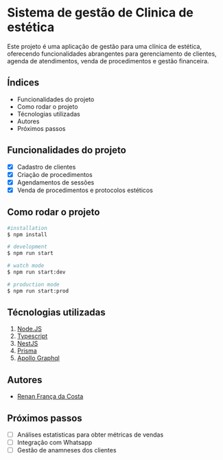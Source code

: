 # Sistema de gestão de Clinica de estética
Este projeto é uma aplicação de gestão para uma clínica de estética, oferecendo funcionalidades abrangentes para gerenciamento de clientes, agenda de atendimentos, venda de procedimentos e gestão financeira.

## Índices

- <a>Funcionalidades do projeto</a>
- <a>Como rodar o projeto</a>
- <a>Técnologias utilizadas</a>
- <a>Autores</a>
- <a>Próximos passos</a>

## Funcionalidades do projeto
- [x] Cadastro de clientes
- [x] Criação de procedimentos
- [x] Agendamentos de sessões
- [x] Venda de procedimentos e protocolos estéticos

## Como rodar o projeto

```bash
#installation
$ npm install

# development
$ npm run start

# watch mode
$ npm run start:dev

# production mode
$ npm run start:prod
```

## Técnologias utilizadas

 1. [Node.JS](https://nodejs.org/en)
 2. [Typescript](https://www.typescriptlang.org/)
 3. [NestJS](https://nestjs.com/)
 4. [Prisma](https://www.prisma.io/client)
 5. [Apollo Graphql](https://www.apollographql.com/)

## Autores

- [Renan França da Costa](https://www.linkedin.com/in/renan-fran%C3%A7a-da-costa-27b49a187/)

## Próximos passos

- [ ] Análises estatisticas para obter métricas de vendas
- [ ] Integração com Whatsapp
- [ ] Gestão de anamneses dos clientes

